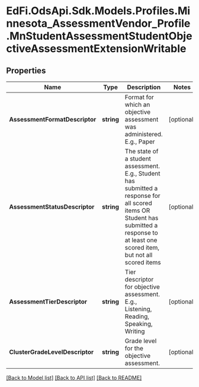 # EdFi.OdsApi.Sdk.Models.Profiles.Minnesota_AssessmentVendor_Profile.MnStudentAssessmentStudentObjectiveAssessmentExtensionWritable
## Properties

Name | Type | Description | Notes
------------ | ------------- | ------------- | -------------
**AssessmentFormatDescriptor** | **string** | Format for which an objective assessment was administered. E.g., Paper | [optional] 
**AssessmentStatusDescriptor** | **string** | The state of a student assessment. E.g.,          Student has submitted a response for all scored items OR          Student has submitted a response to at least one scored item, but not all scored items | [optional] 
**AssessmentTierDescriptor** | **string** | Tier descriptor for objective assessment. E.g., Listening, Reading, Speaking, Writing | [optional] 
**ClusterGradeLevelDescriptor** | **string** | Grade level for the objective assessment. | [optional] 

[[Back to Model list]](../README.md#documentation-for-models) [[Back to API list]](../README.md#documentation-for-api-endpoints) [[Back to README]](../README.md)

